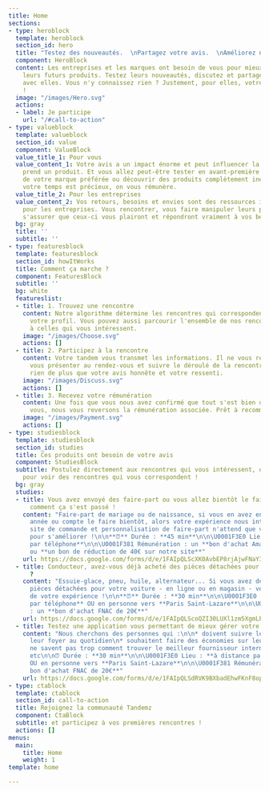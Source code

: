 ```yaml
---
title: Home
sections:
- type: heroblock
  template: heroblock
  section_id: hero
  title: "Testez des nouveautés.  \nPartagez votre avis.  \nAméliorez notre futur."
  component: HeroBlock
  content: Les entreprises et les marques ont besoin de vous pour mieux construire
    leurs futurs produits. Testez leurs nouveautés, discutez et partagez votre avis
    avec elles. Vous n'y connaissez rien ? Justement, pour elles, votre avis est précieux
    !
  image: "/images/Hero.svg"
  actions:
  - label: Je participe
    url: "/#call-to-action"
- type: valueblock
  template: valueblock
  section_id: value
  component: ValueBlock
  value_title_1: Pour vous
  value_content_1: Votre avis a un impact énorme et peut influencer la direction que
    prend un produit. Et vous allez peut-être tester en avant-première LA nouveauté
    de votre marque préférée ou découvrir des produits complètement inédits ! Et comme
    votre temps est précieux, on vous rémunère.
  value_title_2: Pour les entreprises
  value_content_2: Vos retours, besoins et envies sont des ressources inestimables
    pour les entreprises. Vous rencontrer, vous faire manipuler leurs produits, c'est
    s'assurer que ceux-ci vous plairont et répondront vraiment à vos besoins.
  bg: gray
  title: ''
  subtitle: ''
- type: featuresblock
  template: featuresblock
  section_id: howItWorks
  title: Comment ça marche ?
  component: FeaturesBlock
  subtitle: ''
  bg: white
  featureslist:
  - title: 1. Trouvez une rencontre
    content: Notre algorithme détermine les rencontres qui correspondent le plus à
      votre profil. Vous pouvez aussi parcourir l'ensemble de nos rencontres et postuler
      à celles qui vous intéressent.
    image: "/images/Choose.svg"
    actions: []
  - title: 2. Participez à la rencontre
    content: Votre tandem vous transmet les informations. Il ne vous reste plus qu'à
      vous présenter au rendez-vous et suivre le déroulé de la rencontre. On ne recherche
      rien de plus que votre avis honnête et votre ressenti.
    image: "/images/Discuss.svg"
    actions: []
  - title: 3. Recevez votre rémunération
    content: Une fois que vous nous avez confirmé que tout s'est bien déroulé pour
      vous, nous vous reversons la rémunération associée. Prêt à recommencer?
    image: "/images/Payment.svg"
    actions: []
- type: studiesblock
  template: studiesblock
  section_id: studies
  title: Ces produits ont besoin de votre avis
  component: StudiesBlock
  subtitle: Postulez directement aux rencontres qui vous intéressent, ou inscrivez-vous
    pour voir des rencontres qui vous correspondent !
  bg: gray
  studies:
  - title: Vous avez envoyé des faire-part ou vous allez bientôt le faire ? Racontez-nous
      comment ça s'est passé !
    content: "Faire-part de mariage ou de naissance, si vous en avez envoyé cette
      année ou compte le faire bientôt, alors votre expérience nous intéresse. Notre
      site de commande et personnalisation de faire-part n'attend que vos retours
      pour s'améliorer !\n\n**⏰** Durée : **45 min**\n\n\U0001F3E0 Lieu : **à distance
      par téléphone**\n\n\U0001F381 Rémunération : un **bon d'achat Amazon de 30€**
      ou **un bon de réduction de 40€ sur notre site**"
    url: https://docs.google.com/forms/d/e/1FAIpQLScXK0AvbEP8rjAjwFNaY3IdE5m5rIQeOldDPqaSr4vXyOnBmw/viewform
  - title: Conducteur, avez-vous déjà acheté des pièces détachées pour votre voiture
      ?
    content: "Essuie-glace, pneu, huile, alternateur... Si vous avez déjà acheté des
      pièces détachées pour votre voiture - en ligne ou en magasin - venez nous parler
      de votre expérience !\n\n**⏰** Durée : **30 min**\n\n\U0001F3E0 Lieu : **à distance
      par téléphone** OU en personne vers **Paris Saint-Lazare**\n\n\U0001F381 Rémunération
      : un **bon d'achat FNAC de 20€**"
    url: https://docs.google.com/forms/d/e/1FAIpQLScoQZI30LUXl1zm5XgmLPgajfLP_R-uushFQiFCBkGhPecsdQ/viewform
  - title: Testez une application vous permettant de mieux gérer votre budget
    content: "Nous cherchons des personnes qui :\n\n* doivent suivre le budget de
      leur foyer au quotidien\n* souhaitent faire des économies sur leurs dépenses\n*
      ne savent pas trop comment trouver le meilleur fournisseur internet / d'énergie
      etc\n\n⏰ Durée : **30 min**\n\n\U0001F3E0 Lieu : **à distance par téléphone**
      OU en personne vers **Paris Saint-Lazare**\n\n\U0001F381 Rémunération : **un
      bon d'achat FNAC de 20€**"
    url: https://docs.google.com/forms/d/e/1FAIpQLSdRVK9BXbadEhwFKnF8op8Qrdsd_e9Un3BSDbHa_Af_lgKAvQ/viewform
- type: ctablock
  template: ctablock
  section_id: call-to-action
  title: Rejoignez la communauté Tandemz
  component: CtaBlock
  subtitle: et participez à vos premières rencontres !
  actions: []
menus:
  main:
    title: Home
    weight: 1
template: home

---
```

